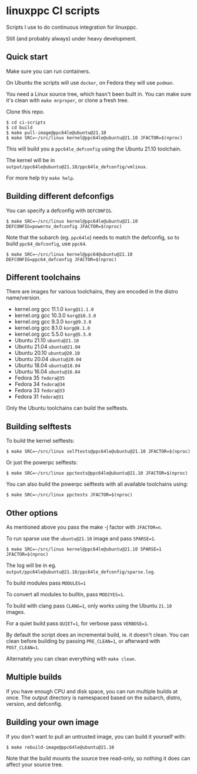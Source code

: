 linuxppc CI scripts
===================

Scripts I use to do continuous integration for linuxppc.

Still (and probably always) under heavy development.

Quick start
-----------

Make sure you can run containers.

On Ubuntu the scripts will use `docker`, on Fedora they will use `podman`.

You need a Linux source tree, which hasn't been built in. You can make sure it's
clean with `make mrproper`, or clone a fresh tree.

Clone this repo.

```
$ cd ci-scripts
$ cd build
$ make pull-image@ppc64le@ubuntu@21.10
$ make SRC=~/src/linux kernel@ppc64le@ubuntu@21.10 JFACTOR=$(nproc)
```

This will build you a `ppc64le_defconfig` using the Ubuntu 21.10 toolchain.

The kernel will be in `output/ppc64le@ubuntu@21.10/ppc64le_defconfig/vmlinux`.

For more help try `make help`.

Building different defconfigs
-----------------------------

You can specify a defconfig with `DEFCONFIG`.

```
$ make SRC=~/src/linux kernel@ppc64le@ubuntu@21.10 DEFCONFIG=powernv_defconfig JFACTOR=$(nproc)
```

Note that the subarch (eg. `ppc64le`) needs to match the defconfig, so to build
`ppc64_defconfig`, use `ppc64`.

```
$ make SRC=~/src/linux kernel@ppc64@ubuntu@21.10 DEFCONFIG=ppc64_defconfig JFACTOR=$(nproc)
```

Different toolchains
--------------------

There are images for various toolchains, they are encoded in the distro name/version.

 - kernel.org gcc 11.1.0 `korg@11.1.0`
 - kernel.org gcc 10.3.0 `korg@10.3.0`
 - kernel.org gcc 9.3.0 `korg@9.3.0`
 - kernel.org gcc 8.1.0 `korg@8.1.0`
 - kernel.org gcc 5.5.0 `korg@5.5.0`
 - Ubuntu 21.10 `ubuntu@21.10`
 - Ubuntu 21.04 `ubuntu@21.04`
 - Ubuntu 20.10 `ubuntu@20.10`
 - Ubuntu 20.04 `ubuntu@20.04`
 - Ubuntu 18.04 `ubuntu@18.04`
 - Ubuntu 16.04 `ubuntu@16.04`
 - Fedora 35 `fedora@35`
 - Fedora 34 `fedora@34`
 - Fedora 33 `fedora@33`
 - Fedora 31 `fedora@31`
 
Only the Ubuntu toolchains can build the selftests.

Building selftests
------------------

To build the kernel selftests:

```
$ make SRC=~/src/linux selftests@ppc64le@ubuntu@21.10 JFACTOR=$(nproc)
```

Or just the powerpc selftests:

```
$ make SRC=~/src/linux ppctests@ppc64le@ubuntu@21.10 JFACTOR=$(nproc)
```

You can also build the powerpc selftests with all available toolchains using:

```
$ make SRC=~/src/linux ppctests JFACTOR=$(nproc)
```

Other options
-------------

As mentioned above you pass the make -j factor with `JFACTOR=n`.

To run sparse use the `ubuntu@21.10` image and pass `SPARSE=1`.

```
$ make SRC=~/src/linux kernel@ppc64le@ubuntu@21.10 SPARSE=1 JFACTOR=$(nproc)
```

The log will be in eg. `output/ppc64le@ubuntu@21.10/ppc64le_defconfig/sparse.log`.

To build modules pass `MODULES=1`

To convert all modules to builtin, pass `MOD2YES=1`.

To build with clang pass `CLANG=1`, only works using the Ubuntu `21.10` images.

For a quiet build pass `QUIET=1`, for verbose pass `VERBOSE=1`.

By default the script does an incremental build, ie. it doesn't clean. You can
clean before building by passing `PRE_CLEAN=1`, or afterward with `POST_CLEAN=1`.

Alternately you can clean everything with `make clean`.

Multiple builds
---------------

If you have enough CPU and disk space, you can run multiple builds at once. The
output directory is namespaced based on the subarch, distro, version, and
defconfig.

Building your own image
-----------------------

If you don't want to pull an untrusted image, you can build it yourself with:

```
$ make rebuild-image@ppc64le@ubuntu@21.10
```

Note that the build mounts the source tree read-only, so nothing it does can
affect your source tree.
